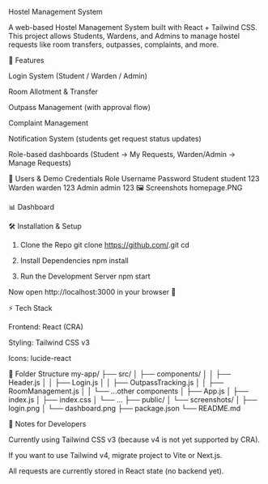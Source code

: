 Hostel Management System

A web-based Hostel Management System built with React + Tailwind CSS.
This project allows Students, Wardens, and Admins to manage hostel requests like room transfers, outpasses, complaints, and more.

🚀 Features

Login System (Student / Warden / Admin)

Room Allotment & Transfer

Outpass Management (with approval flow)

Complaint Management

Notification System (students get request status updates)

Role-based dashboards (Student → My Requests, Warden/Admin → Manage Requests)

👥 Users & Demo Credentials
Role	Username	Password
Student	student	123
Warden	warden	123
Admin	admin	123
🖼️ Screenshots
homepage.PNG

📊 Dashboard

🛠️ Installation & Setup
1. Clone the Repo
git clone https://github.com/<your-repo-name>.git
cd <your-repo-name>

2. Install Dependencies
npm install

3. Run the Development Server
npm start


Now open http://localhost:3000
 in your browser 🎉

⚡ Tech Stack

Frontend: React (CRA)

Styling: Tailwind CSS v3

Icons: lucide-react

📂 Folder Structure
my-app/
├── src/
│   ├── components/
│   │   ├── Header.js
│   │   ├── Login.js
│   │   ├── OutpassTracking.js
│   │   ├── RoomManagement.js
│   │   └── ...other components
│   ├── App.js
│   ├── index.js
│   ├── index.css
│   └── ...
├── public/
│   └── screenshots/
│       ├── login.png
│       └── dashboard.png
├── package.json
└── README.md

🔧 Notes for Developers

Currently using Tailwind CSS v3 (because v4 is not yet supported by CRA).

If you want to use Tailwind v4, migrate project to Vite or Next.js.

All requests are currently stored in React state (no backend yet).
